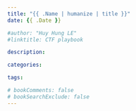 ```yaml
---
title: "{{ .Name | humanize | title }}"
date: {{ .Date }}

#author: "Huy Hung LE"
#linktitle: CTF playbook

description: 

categories:

tags:

# bookComments: false
# bookSearchExclude: false
---
```


